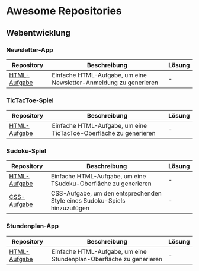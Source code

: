 # Awesome Repositories

## Webentwicklung

### Newsletter-App
| Repository | Beschreibung | Lösung|
| --- | --- | --- |
| [HTML-Aufgabe](https://github.com/helsoc7/newsletter-html)| Einfache HTML-Aufgabe, um eine Newsletter-Anmeldung zu generieren | - |

### TicTacToe-Spiel
| Repository | Beschreibung | Lösung|
| --- | --- | --- |
| [HTML-Aufgabe](https://github.com/helsoc7/tictactoe-html)| Einfache HTML-Aufgabe, um eine TicTacToe-Oberfläche zu generieren | - |

### Sudoku-Spiel
| Repository | Beschreibung | Lösung|
| --- | --- | --- |
| [HTML-Aufgabe](https://github.com/helsoc7/html-sudoku)| Einfache HTML-Aufgabe, um eine TSudoku-Oberfläche zu generieren | - |
| [CSS-Aufgabe](https://github.com/helsoc7/css-sudoku)| CSS-Aufgabe, um den entsprechenden Style eines Sudoku-Spiels hinzuzufügen | - |

### Stundenplan-App
| Repository | Beschreibung | Lösung|
| --- | --- | --- |
| [HTML-Aufgabe](https://github.com/helsoc7/timetable-html)| Einfache HTML-Aufgabe, um eine Stundenplan-Oberfläche zu generieren | - |
